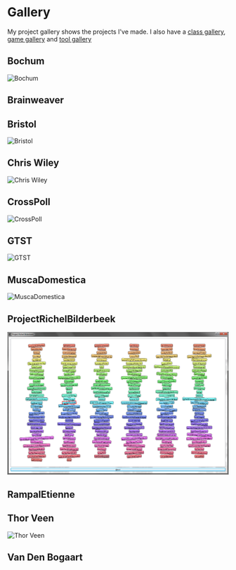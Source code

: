 Gallery
=======
My project gallery shows the projects I've made.
I also have a [class gallery](http://richelbilderbeek.nl/CppClassGallery.htm), [game gallery](http://richelbilderbeek.nl/GameGallery.htm) and [tool gallery](http://richelbilderbeek.nl/ToolGallery.htm)
 
Bochum
------
 
![Bochum](ProjectBochumGaborFiltersResults.png)
 
Brainweaver
-----------
 
Bristol
-------
 
![Bristol](ProjectBristol_1_0.png)
 
Chris Wiley
-----------
 
![Chris Wiley](ProjectChrisWiley_1_0.png)
 
CrossPoll
---------
 
![CrossPoll](ProjectCrossPoll3.png)
 
GTST
----
 
![GTST](ProjectGtst_1_2.png)
 
MuscaDomestica
--------------
 
![MuscaDomestica](ProjectMuscaDomestica_1_0.png)
 
ProjectRichelBilderbeek
-----------------------
 
![ProjectRichelBilderbeek](ProjectRichelBilderbeek_1_14.png)
 
RampalEtienne
-------------
 
Thor Veen
---------
 
![Thor Veen](ProjectThorVeen_0_9.png)
 
Van Den Bogaart
---------------
 
